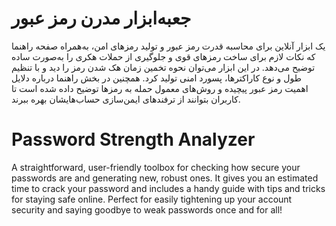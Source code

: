 # جعبه‌ابزار مدرن رمز عبور
یک ابزار آنلاین برای محاسبه قدرت رمز عبور و تولید رمزهای امن، به‌همراه صفحه راهنما که نکات لازم برای ساخت رمزهای قوی و جلوگیری از حملات هکری را به‌صورت ساده توضیح می‌دهد. در این ابزار می‌توان نحوه تخمین زمان هک شدن رمز را دید و با تنظیم طول و نوع کاراکترها، پسورد امنی تولید کرد. همچنین در بخش راهنما درباره دلایل اهمیت رمز عبور پیچیده و روش‌های معمول حمله به رمزها توضیح داده شده است تا کاربران بتوانند از ترفندهای ایمن‌سازی حساب‌هایشان بهره ببرند.

# Password Strength Analyzer
A straightforward, user-friendly toolbox for checking how secure your passwords are and generating new, robust ones. It gives you an estimated time to crack your password and includes a handy guide with tips and tricks for staying safe online. Perfect for easily tightening up your account security and saying goodbye to weak passwords once and for all!
